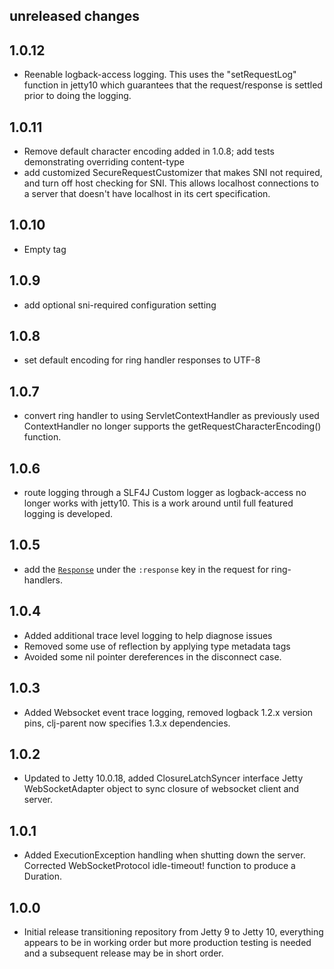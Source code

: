 ## unreleased changes

## 1.0.12
- Reenable logback-access logging.  This uses the "setRequestLog" function in jetty10 which guarantees that the request/response is settled prior to doing the logging.

## 1.0.11
- Remove default character encoding added in 1.0.8; add tests demonstrating overriding content-type
- add customized SecureRequestCustomizer that makes SNI not
required, and turn off host checking for SNI. This allows localhost
connections to a server that doesn't have localhost in its cert specification.

## 1.0.10
- Empty tag

## 1.0.9
* add optional sni-required configuration setting

## 1.0.8
* set default encoding for ring handler responses to UTF-8

## 1.0.7
* convert ring handler to using ServletContextHandler as previously used ContextHandler no longer supports the getRequestCharacterEncoding() function.

## 1.0.6
* route logging through a SLF4J Custom logger as logback-access no longer works with jetty10. This is a work around until full featured logging is developed.


## 1.0.5
* add the  [`Response`](https://www.eclipse.org/jetty/javadoc/jetty-10/org/eclipse/jetty/server/Response.html) under the `:response` key in the request for ring-handlers.

## 1.0.4
* Added additional trace level logging to help diagnose issues
* Removed some use of reflection by applying type metadata tags
* Avoided some nil pointer dereferences in the disconnect case.

## 1.0.3
* Added Websocket event trace logging, removed logback 1.2.x version pins, clj-parent now specifies 1.3.x dependencies.

## 1.0.2
* Updated to Jetty 10.0.18, added ClosureLatchSyncer interface Jetty WebSocketAdapter object to sync closure of websocket client and server.

## 1.0.1
* Added ExecutionException handling when shutting down the server. Corrected WebSocketProtocol idle-timeout! function to produce a Duration.

## 1.0.0
* Initial release transitioning repository from Jetty 9 to Jetty 10, everything appears to be in working order but more production testing is needed and a subsequent release may be in short order.
